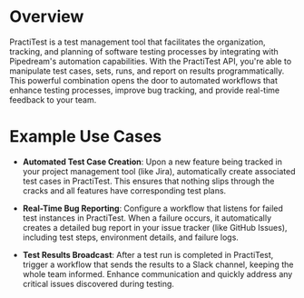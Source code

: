 # Overview

PractiTest is a test management tool that facilitates the organization, tracking, and planning of software testing processes by integrating with Pipedream's automation capabilities. With the PractiTest API, you're able to manipulate test cases, sets, runs, and report on results programmatically. This powerful combination opens the door to automated workflows that enhance testing processes, improve bug tracking, and provide real-time feedback to your team.

# Example Use Cases

- **Automated Test Case Creation**: Upon a new feature being tracked in your project management tool (like Jira), automatically create associated test cases in PractiTest. This ensures that nothing slips through the cracks and all features have corresponding test plans.

- **Real-Time Bug Reporting**: Configure a workflow that listens for failed test instances in PractiTest. When a failure occurs, it automatically creates a detailed bug report in your issue tracker (like GitHub Issues), including test steps, environment details, and failure logs.

- **Test Results Broadcast**: After a test run is completed in PractiTest, trigger a workflow that sends the results to a Slack channel, keeping the whole team informed. Enhance communication and quickly address any critical issues discovered during testing.
